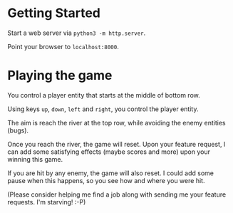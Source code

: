 # Getting Started

Start a web server via ``python3 -m http.server``.

Point your browser to ``localhost:8000``.

# Playing the game

You control a player entity that starts at the middle of bottom row.

Using keys ``up``, ``down``, ``left`` and ``right``, you control the player entity.

The aim is reach the river at the top row, while avoiding the enemy entities (bugs).

Once you reach the river, the game will reset.
Upon your feature request, I can add some satisfying effects (maybe scores and more) upon your winning this game.

If you are hit by any enemy, the game will also reset.
I could add some pause when this happens, so you see how and where you were hit.

(Please consider helping me find a job along with sending me your feature requests. I'm starving! :-P)
